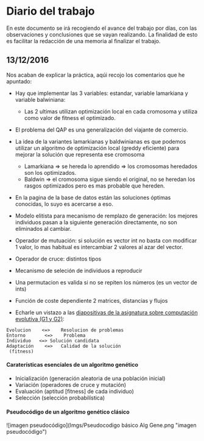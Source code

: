 # Diario del trabajo
En este documento se irá recogiendo el avance del trabajo por días, con las observaciones y conclusiones que se vayan realizando. La finalidad de esto es facilitar la redacción de una memoria al finalizar el trabajo.


## 13/12/2016
Nos acaban de explicar la práctica, aqúi recojo los comentarios que he apuntado:

- Hay que implementar las 3 variables: estandar, variable lamarkiana y variable balwiniana:
  - Las 2 ultimas utilizan optimización local en cada cromosoma y utiliza como valor de fitness el optimizado.


- El problema del QAP es una generalización del viajante de comercio.


- La idea de la variantes lamarkianas y baldwinianas es que podemos utilizar un algoritmo de optimización local (greddy eficiente) para mejorar la solución que representa ese cromosoma
  - Lamarkiana => se hereda lo aprendido => los cromosomas heredados son los optimizados.
  - Baldwin => el cromosoma sigue siendo el original, no se heredan los rasgos optimizados pero es mas probable que hereden.


- En la pagina de la base de datos están las soluciones óptimas conocidas, lo suyo es acercarse a eso.


- Modelo elitista para mecanismo de remplazo de generación: los mejores individuos pasan a la siguiente generación directamente, no son eliminados al cambiar.


- Operador de mutuación: si solución es vector int no basta con modificar 1 valor, lo mas habitual es intercambiar 2 valores al azar del vector.


- Operador de cruce: distintos tipos
- Mecanismo de seleción de individuos a reproducir
- Una permutacion es valida si no se repiten los números (es un vector de ints)
- Función de coste dependiente 2 matrices, distancias y flujos
- Echarle un vistazo a las [diapositivas de la asignatura sobre computación evolutiva (G1 y G2)](http://elvex.ugr.es/decsai/computational-intelligence/):

```
Evolucion	 <=>	Resolucion de problemas
Entorno       <=>	 Problema
Individuo 	<=>	Solución candidata
Adaptación    <=>	Calidad de la solución
 (fitness)
```

#### Caraterísticas esenciales de un algoritmo genético
- Inicialización (generación aleatoria de una población inicial)
- Variación (operadores de cruce y mutación)
- Evaluación (aptitud [fitness] de cada individuo)
- Selección (selección probabilística)

#### Pseudocódigo de un algoritmo genético clásico

![imagen pseudocódigo](Imgs/Pseudocodigo básico Alg Gene.png "imagen pseudocódigo")
